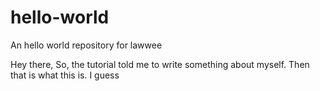 # hello-world
An hello world repository for lawwee

 
Hey there,
So, the tutorial told me to write something about myself.
Then that is what this is. I guess
